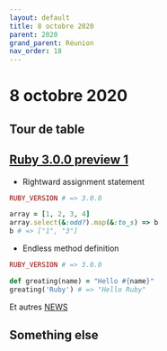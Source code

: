 ```yaml
---
layout: default
title: 8 octobre 2020
parent: 2020
grand_parent: Réunion
nav_order: 18
---
```


# 8 octobre 2020

## Tour de table

## [Ruby 3.0.0 preview 1](https://www.ruby-lang.org/en/news/2020/09/25/ruby-3-0-0-preview1-released/)

* Rightward assignment statement

```ruby
RUBY_VERSION # => 3.0.0

array = [1, 2, 3, 4]
array.select(&:odd?).map(&:to_s) => b
b # => ["1", "3"]
```

* Endless method definition

```ruby
RUBY_VERSION # => 3.0.0

def greating(name) = "Hello #{name}"
greating('Ruby') # => "Hello Ruby"
```

Et autres [NEWS](https://github.com/ruby/ruby/blob/v3_0_0_preview1/NEWS.md)

## Something else

